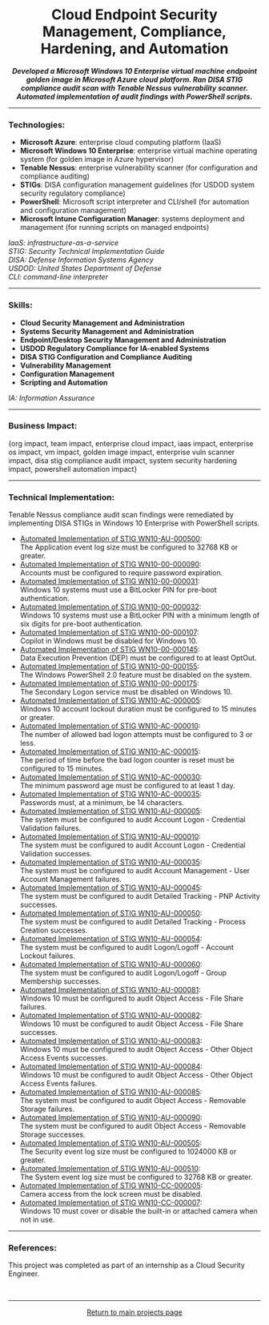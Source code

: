 <!-- TITLE -->
<h1 align=center>Cloud Endpoint Security Management, Compliance, <br>Hardening, and Automation</h1>

<!-- INTRODUCTION -->
<p align=center><b><i>Developed a Microsoft Windows 10 Enterprise virtual machine endpoint golden image in Microsoft Azure cloud platform. Ran DISA STIG compliance audit scan with Tenable Nessus vulnerability scanner. Automated implementation of audit findings with PowerShell scripts.</i></b></p><hr>

<h3><b>Technologies:</b></h3>

<p>
  
- <b>Microsoft Azure</b>: enterprise cloud computing platform (IaaS)
- <b>Microsoft Windows 10 Enterprise</b>: enterprise virtual machine operating system (for golden image in Azure hypervisor)
- <b>Tenable Nessus</b>: enterprise vulnerability scanner (for configuration and compliance auditing)
- <b>STIGs</b>: DISA configuration management guidelines (for USDOD system security regulatory compliance)
- <b>PowerShell</b>: Microsoft script interpreter and CLI/shell (for automation and configuration management)
- <b>Microsoft Intune Configuration Manager</b>: systems deployment and management (for running scripts on managed endpoints)

<i>IaaS: infrastructure-as-a-service</i><br>
<i>STIG: Security Technical Implementation Guide</i><br>
<i>DISA: Defense Information Systems Agency</i><br>
<i>USDOD: United States Department of Defense</i><br>
<i>CLI: command-line interpreter</i>
</p>
<hr>

<h3><b>Skills:</b></h3>

<p>

- <b>Cloud Security Management and Administration</b>
- <b>Systems Security Management and Administration</b>
- <b>Endpoint/Desktop Security Management and Administration</b>
- <b>USDOD Regulatory Compliance for IA-enabled Systems</b>
- <b>DISA STIG Configuration and Compliance Auditing</b>
- <b>Vulnerability Management</b>
- <b>Configuration Management</b>
- <b>Scripting and Automation</b>

<i>IA: Information Assurance</i>
<hr>

<h3><b>Business Impact:</b></h3>

<p>{org impact, team impact, enterprise cloud impact, iaas impact, enterprise os impact, vm impact, golden image impact, enterprise vuln scanner impact, disa stig compliance audit impact, system security hardening impact, powershell automation impact}</p><hr>

<h3><b>Technical Implementation:</b></h3>

<p>Tenable Nessus compliance audit scan findings were remediated by implementing DISA STIGs in Windows 10 Enterprise with PowerShell scripts.</p>
<p>
  
- <a href="https://github.com/noah-sec/project-descriptions/blob/main/WN10-AU-000500.md">Automated Implementation of STIG WN10-AU-000500</a>: <br>The Application event log size must be configured to 32768 KB or greater.<br>
- <a href="https://github.com/noah-sec/project-descriptions/blob/main/WN10-00-000090.md">Automated Implementation of STIG WN10-00-000090</a>: <br>Accounts must be configured to require password expiration.<br>
- <a href="https://github.com/noah-sec/project-descriptions/blob/main/WN10-00-000031.md">Automated Implementation of STIG WN10-00-000031</a>: <br>Windows 10 systems must use a BitLocker PIN for pre-boot authentication.<br>
- <a href="https://github.com/noah-sec/project-descriptions/blob/main/WN10-00-000032.md">Automated Implementation of STIG WN10-00-000032</a>: <br>Windows 10 systems must use a BitLocker PIN with a minimum length of six digits for pre-boot authentication.<br>
- <a href="https://github.com/noah-sec/project-descriptions/blob/main/WN10-00-000107.md">Automated Implementation of STIG WN10-00-000107</a>: <br>Copilot in Windows must be disabled for Windows 10.<br>
- <a href="https://github.com/noah-sec/project-descriptions/blob/main/WN10-00-000145.md">Automated Implementation of STIG WN10-00-000145</a>: <br>Data Execution Prevention (DEP) must be configured to at least OptOut.<br>
- <a href="https://github.com/noah-sec/project-descriptions/blob/main/WN10-00-000155.md">Automated Implementation of STIG WN10-00-000155</a>: <br>The Windows PowerShell 2.0 feature must be disabled on the system.<br>
- <a href="https://github.com/noah-sec/project-descriptions/blob/main/WN10-00-000175.md">Automated Implementation of STIG WN10-00-000175</a>: <br>The Secondary Logon service must be disabled on Windows 10.<br>
- <a href="https://github.com/noah-sec/project-descriptions/blob/main/WN10-AC-000005.md">Automated Implementation of STIG WN10-AC-000005</a>: <br>Windows 10 account lockout duration must be configured to 15 minutes or greater.<br>
- <a href="https://github.com/noah-sec/project-descriptions/blob/main/WN10-AC-000010.md">Automated Implementation of STIG WN10-AC-000010</a>: <br>The number of allowed bad logon attempts must be configured to 3 or less.<br>
- <a href="https://github.com/noah-sec/project-descriptions/blob/main/WN10-AC-000015.md">Automated Implementation of STIG WN10-AC-000015</a>: <br>The period of time before the bad logon counter is reset must be configured to 15 minutes.<br>
- <a href="https://github.com/noah-sec/project-descriptions/blob/main/WN10-AC-000030.md">Automated Implementation of STIG WN10-AC-000030</a>: <br>The minimum password age must be configured to at least 1 day.<br>
- <a href="https://github.com/noah-sec/project-descriptions/blob/main/WN10-AC-000035.md">Automated Implementation of STIG WN10-AC-000035</a>: <br>Passwords must, at a minimum, be 14 characters.<br>
- <a href="https://github.com/noah-sec/project-descriptions/blob/main/WN10-AU-000005.md">Automated Implementation of STIG WN10-AU-000005</a>: <br>The system must be configured to audit Account Logon - Credential Validation failures.<br>
- <a href="https://github.com/noah-sec/project-descriptions/blob/main/WN10-AU-000010.md">Automated Implementation of STIG WN10-AU-000010</a>: <br>The system must be configured to audit Account Logon - Credential Validation successes.<br>
- <a href="https://github.com/noah-sec/project-descriptions/blob/main/WN10-AU-000035.md">Automated Implementation of STIG WN10-AU-000035</a>: <br>The system must be configured to audit Account Management - User Account Management failures.<br>
- <a href="https://github.com/noah-sec/project-descriptions/blob/main/WN10-AU-000045.md">Automated Implementation of STIG WN10-AU-000045</a>: <br>The system must be configured to audit Detailed Tracking - PNP Activity successes.<br>
- <a href="https://github.com/noah-sec/project-descriptions/blob/main/WN10-AU-000050.md">Automated Implementation of STIG WN10-AU-000050</a>: <br>The system must be configured to audit Detailed Tracking - Process Creation successes.<br>
- <a href="https://github.com/noah-sec/project-descriptions/blob/main/WN10-AU-000054.md">Automated Implementation of STIG WN10-AU-000054</a>: <br>The system must be configured to audit Logon/Logoff - Account Lockout failures.<br>
- <a href="https://github.com/noah-sec/project-descriptions/blob/main/WN10-AU-000060.md">Automated Implementation of STIG WN10-AU-000060</a>: <br>The system must be configured to audit Logon/Logoff - Group Membership successes.<br>
- <a href="https://github.com/noah-sec/project-descriptions/blob/main/WN10-AU-000081.md">Automated Implementation of STIG WN10-AU-000081</a>: <br>Windows 10 must be configured to audit Object Access - File Share failures.<br>
- <a href="https://github.com/noah-sec/project-descriptions/blob/main/WN10-AU-000082.md">Automated Implementation of STIG WN10-AU-000082</a>: <br>Windows 10 must be configured to audit Object Access - File Share successes.<br>
- <a href="https://github.com/noah-sec/project-descriptions/blob/main/WN10-AU-000083.md">Automated Implementation of STIG WN10-AU-000083</a>: <br>Windows 10 must be configured to audit Object Access - Other Object Access Events successes.<br>
- <a href="https://github.com/noah-sec/project-descriptions/blob/main/WN10-AU-000084.md">Automated Implementation of STIG WN10-AU-000084</a>: <br>Windows 10 must be configured to audit Object Access - Other Object Access Events failures.<br>
- <a href="https://github.com/noah-sec/project-descriptions/blob/main/WN10-AU-000085.md">Automated Implementation of STIG WN10-AU-000085</a>: <br>The system must be configured to audit Object Access - Removable Storage failures.<br>
- <a href="https://github.com/noah-sec/project-descriptions/blob/main/WN10-AU-000090.md">Automated Implementation of STIG WN10-AU-000090</a>: <br>The system must be configured to audit Object Access - Removable Storage successes.<br>
- <a href="https://github.com/noah-sec/project-descriptions/blob/main/WN10-AU-000505.md">Automated Implementation of STIG WN10-AU-000505</a>: <br>The Security event log size must be configured to 1024000 KB or greater.<br>
- <a href="https://github.com/noah-sec/project-descriptions/blob/main/WN10-AU-000510.md">Automated Implementation of STIG WN10-AU-000510</a>: <br>The System event log size must be configured to 32768 KB or greater.<br>
- <a href="https://github.com/noah-sec/project-descriptions/blob/main/WN10-CC-000005.md">Automated Implementation of STIG WN10-CC-000005</a>: <br>Camera access from the lock screen must be disabled.<br>
- <a href="https://github.com/noah-sec/project-descriptions/blob/main/WN10-CC-000007.md">Automated Implementation of STIG WN10-CC-000007</a>: <br>Windows 10 must cover or disable the built-in or attached camera when not in use.
</p><hr>

<h3><b>References:</b></h3>

<p>This project was completed as part of an internship as a Cloud Security Engineer.</p><br>

<hr>

<div align=center><a href="https://github.com/noah-sec">Return to main projects page</a></div>
